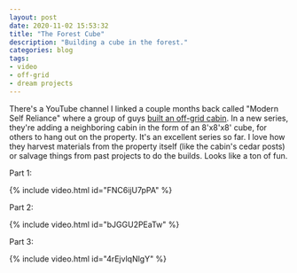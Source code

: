 ```yaml
---
layout: post
date: 2020-11-02 15:53:32
title: "The Forest Cube"
description: "Building a cube in the forest."
categories: blog
tags:
- video
- off-grid
- dream projects
---
```


There's a YouTube channel I linked a couple months back called "Modern Self Reliance" where a group of guys [built an off-grid cabin](/post/off-grid-cabin/).
In a new series, they're adding a neighboring cabin in the form of an 8'x8'x8' cube, for others to hang out on the property.
It's an excellent series so far. I love how they harvest materials from the property itself (like the cabin's cedar posts) or salvage things from past projects to do the builds. Looks like a ton of fun.

Part 1:

{% include video.html id="FNC6ijU7pPA" %}

Part 2:

{% include video.html id="bJGGU2PEaTw" %}

Part 3:

{% include video.html id="4rEjvlqNlgY" %}
